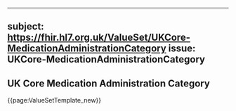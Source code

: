 
---
subject: https://fhir.hl7.org.uk/ValueSet/UKCore-MedicationAdministrationCategory
issue: UKCore-MedicationAdministrationCategory
---
## UK Core Medication Administration Category

{{page:ValueSetTemplate_new}}
    
